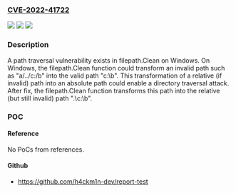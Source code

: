 ### [CVE-2022-41722](https://cve.mitre.org/cgi-bin/cvename.cgi?name=CVE-2022-41722)
![](https://img.shields.io/static/v1?label=Product&message=path%2Ffilepath&color=blue)
![](https://img.shields.io/static/v1?label=Version&message=0%3C%201.19.6%20&color=brighgreen)
![](https://img.shields.io/static/v1?label=Vulnerability&message=CWE-22%3A%20Improper%20Limitation%20of%20a%20Pathname%20to%20a%20Restricted%0ADirectory%20(%22Path%20Traversal%22)%0A&color=brighgreen)

### Description

A path traversal vulnerability exists in filepath.Clean on Windows. On Windows, the filepath.Clean function could transform an invalid path such as "a/../c:/b" into the valid path "c:\b". This transformation of a relative (if invalid) path into an absolute path could enable a directory traversal attack. After fix, the filepath.Clean function transforms this path into the relative (but still invalid) path ".\c:\b".

### POC

#### Reference
No PoCs from references.

#### Github
- https://github.com/h4ckm1n-dev/report-test

